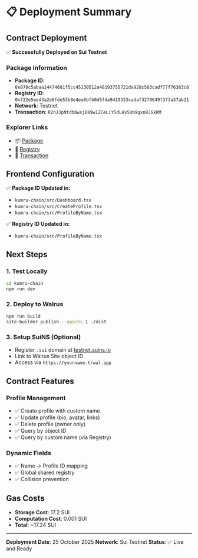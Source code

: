# 📋 Deployment Summary

## Contract Deployment

✅ **Successfully Deployed on Sui Testnet**

### Package Information
- **Package ID**: `0x870c5abaa14474681f5cc45130512a48193755721da928c583cadf77f76363c8`
- **Registry ID**: `0x722e5eed3a2e6fde53b8e4ea6bfb0d5fda9419333cadaf3270649f373a37ab21`
- **Network**: Testnet
- **Transaction**: `R2nJJpNtdb8wsjD89w1ZCeLiYSdLHv5Ub9gxn8JGkRM`

### Explorer Links
- 📦 [Package](https://suiscan.xyz/testnet/object/0x870c5abaa14474681f5cc45130512a48193755721da928c583cadf77f76363c8)
- 🔖 [Registry](https://suiscan.xyz/testnet/object/0x722e5eed3a2e6fde53b8e4ea6bfb0d5fda9419333cadaf3270649f373a37ab21)
- 📜 [Transaction](https://suiscan.xyz/testnet/tx/R2nJJpNtdb8wsjD89w1ZCeLiYSdLHv5Ub9gxn8JGkRM)

## Frontend Configuration

✅ **Package ID Updated in:**
- `kumru-chain/src/Dashboard.tsx`
- `kumru-chain/src/CreateProfile.tsx`
- `kumru-chain/src/ProfileByName.tsx`

✅ **Registry ID Updated in:**
- `kumru-chain/src/ProfileByName.tsx`

## Next Steps

### 1. Test Locally
```bash
cd kumru-chain
npm run dev
```

### 2. Deploy to Walrus
```bash
npm run build
site-builder publish --epochs 1 ./dist
```

### 3. Setup SuiNS (Optional)
- Register `.sui` domain at [testnet.suins.io](https://testnet.suins.io)
- Link to Walrus Site object ID
- Access via `https://yourname.trwal.app`

## Contract Features

### Profile Management
- ✅ Create profile with custom name
- ✅ Update profile (bio, avatar, links)
- ✅ Delete profile (owner only)
- ✅ Query by object ID
- ✅ Query by custom name (via Registry)

### Dynamic Fields
- ✅ Name → Profile ID mapping
- ✅ Global shared registry
- ✅ Collision prevention

## Gas Costs

- **Storage Cost**: 17.2 SUI
- **Computation Cost**: 0.001 SUI
- **Total**: ~17.24 SUI

---

**Deployment Date**: 25 October 2025
**Network**: Sui Testnet
**Status**: ✅ Live and Ready
